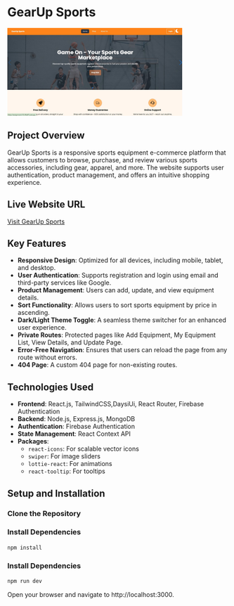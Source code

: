 <h1>GearUp Sports</h1>

<div >
  <img height="200" src="./src/assets/projectImage/image1.jpg"  />
</div>

###
## Project Overview

GearUp Sports is a responsive sports equipment e-commerce platform that allows customers to browse, purchase, and review various sports accessories, including gear, apparel, and more. The website supports user authentication, product management, and offers an intuitive shopping experience.

## Live Website URL

[Visit GearUp Sports](https://assignment-10-45e67.web.app) 

## Key Features

- **Responsive Design**: Optimized for all devices, including mobile, tablet, and desktop.
- **User Authentication**: Supports registration and login using email and third-party services like Google.
- **Product Management**: Users can add, update, and view equipment details.
- **Sort Functionality**: Allows users to sort sports equipment by price in ascending.
- **Dark/Light Theme Toggle**: A seamless theme switcher for an enhanced user experience.
- **Private Routes**: Protected pages like Add Equipment, My Equipment List, View Details, and Update Page.
- **Error-Free Navigation**: Ensures that users can reload the page from any route without errors.
- **404 Page**: A custom 404 page for non-existing routes.

## Technologies Used

- **Frontend**: React.js, TailwindCSS,DaysiUi, React Router, Firebase Authentication
- **Backend**: Node.js, Express.js, MongoDB
- **Authentication**: Firebase Authentication
- **State Management**: React Context API
- **Packages**:
  - `react-icons`: For scalable vector icons
  - `swiper`: For image sliders
  - `lottie-react`: For animations
  - `react-tooltip`: For tooltips

## Setup and Installation

### Clone the Repository

### Install Dependencies

```bash
npm install
```
### Install Dependencies

```bash
npm run dev
```
Open your browser and navigate to http://localhost:3000.